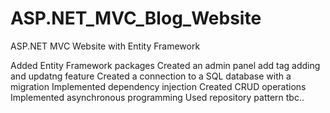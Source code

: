 # ASP.NET_MVC_Blog_Website
ASP.NET MVC Website with Entity Framework

Added Entity Framework packages
Created an admin panel add tag adding and updatng feature
Created a connection to a SQL database with a migration 
Implemented dependency injection
Created CRUD operations
Implemented asynchronous programming 
Used repository pattern
tbc..



